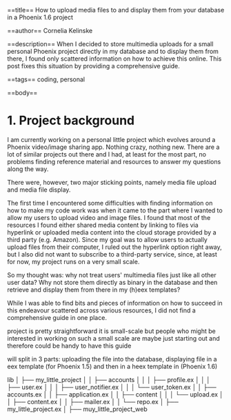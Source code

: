 ==title==
How to upload media files to and display them from your database in a Phoenix 1.6 project

==author==
Cornelia Kelinske

==description==
When I decided to store multimedia uploads for a small personal Phoenix project directly in my database and to display them from there, I found only scattered information on how to achieve this online. This post fixes this situation by providing a comprehensive guide.


==tags==
coding, personal

==body==

# 1. Project background
I am currently working on a personal little project which evolves around a Phoenix video/image sharing app.
Nothing crazy, nothing new. There are a lot of similar projects out there and I had, at least for the most part, no
problems finding reference material and resources to answer my questions along the way.

There were, however, two major sticking points, namely media file upload and media file display.

The first time I encountered some difficulties with finding information on how to make my code work was when it came to the part where I wanted to allow my users to upload video and image files. I found that most of the resources I found either shared media content by linking to files via hyperlink or uploaded media content into the cloud storage provided by a third party (e.g. Amazon). Since my goal was to allow users to actually upload files from their computer, I ruled out the hyperlink option right away, but I also did not want to subscribe to a third-party service, since, at least for now, my project runs on  a very small scale.

So my thought was: why not treat users' multimedia files just like all other user data? Why not store them directly as binary in the database and then retrieve and display them from there in my (h)eex templates?

While I was able to find bits and pieces of information on how to succeed in this endeavour scattered across various resources, I did not find a comprehensive guide in one place. 




project is pretty straightforward
it is small-scale 
but people who might be interested in working on such a small scale are maybe just starting out and therefore could be handy to have this guide

will split in 3 parts: uploading the file into the database, displaying file in a eex template (for Phoenix 1.5) and then in a heex template in (Phoenix 1.6)


lib
│   ├── my_little_project
│   │   ├── accounts
│   │   │   ├── profile.ex
│   │   │   ├── user.ex
│   │   │   ├── user_notifier.ex
│   │   │   └── user_token.ex
│   │   ├── accounts.ex
│   │   ├── application.ex
│   │   ├── content
│   │   │   └── upload.ex
│   │   ├── content.ex
│   │   ├── mailer.ex
│   │   └── repo.ex
│   ├── my_little_project.ex
│   ├── muy_little_project_web


